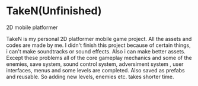 # TakeN(Unfinished)
 2D mobile platformer

TakeN is my personal 2D platformer mobile game project. All the assets and codes are made by me. I  didn't finish this project because of certain things, i can't make soundtracks or sound effects. Also i can make better assets. Except these problems all of the core gameplay mechanics and some of the enemies, save system, sound control system, adversiment system , user interfaces, menus and some levels are completed. Also saved as prefabs and reusable. So adding new levels, enemies etc. takes shorter time.
